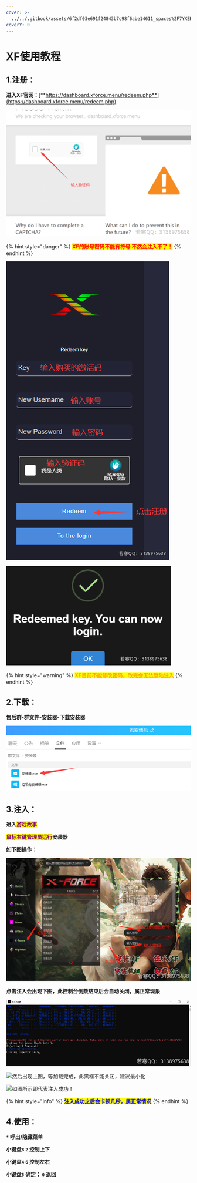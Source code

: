 ```yaml
---
cover: >-
  ../../.gitbook/assets/6f2df03e691f24843b7c98f6abe14611_spaces%2F7YXEHggLzaiKwZjRSOD4%2Fuploads%2FEbXfHu2QQj2ILQBwAvTT%2FQQ%E5%9B%BE%E7%89%8720210816194607_alt=media&token=78538084-c8d2-486d-96d0-21ff518ed280.png
coverY: 0
---
```


# XF使用教程

## 1.注册：

**进入XF官网：**[**https://dashboard.xforce.menu/redeem.php**](https://dashboard.xforce.menu/redeem.php)

![](<../../.gitbook/assets/image (45).png>)

{% hint style="danger" %}
<mark style="color:red;">**XF的账号密码不能有符号 不然会注入不了！**</mark>
{% endhint %}

![](<../../.gitbook/assets/image (2).png>)

![弹出此提示，说明你注册并激活成功了](<../../.gitbook/assets/image (50).png>)

{% hint style="warning" %}
<mark style="color:orange;">**XF目前不能修改密码，改完会无法登陆注入**</mark>
{% endhint %}

## **2.下载：**

**售后群-群文件-安装器-下载安装器**

![](<../../.gitbook/assets/image (49).png>)

## **3.注入：**

**进入**<mark style="color:purple;">**游戏故事**</mark>

<mark style="color:purple;">**鼠标右键管理员运行**</mark>**安装器**

**如下图操作：**

![](<../../.gitbook/assets/image (12).png>)

**点击注入会出现下图，此控制台倒数结束后会自动关闭，属正常现象**

![上图关闭后会自动弹出另外的弹框](<../../.gitbook/assets/image (52).png>)

![然后出现上图，等加载完成，此黑框不能关闭，建议最小化](../../.gitbook/assets/d5b71ef792f5523100e5d1a0a9a6a7d7\_spaces%2F7YXEHggLzaiKwZjRSOD4%2Fuploads%2Fk6c4GPCgf4zvVLvvgNly%2FQQ%E5%9B%BE%E7%89%8720220424101545\_alt=media\&token=d1c2f2cb-6aa8-4806-a614-3074d8efca21.png)

![如图所示即代表注入成功！](../../.gitbook/assets/64714313836c9c043de480062fc58d18\_spaces%2F7YXEHggLzaiKwZjRSOD4%2Fuploads%2F4TkKi1i5DKKLAWA62lGY%2FQQ%E5%9B%BE%E7%89%8720220424101542\_alt=media\&token=54b2fb01-c7e7-4eb8-be3b-0f79e8b9ff00.png)

{% hint style="info" %}
<mark style="color:blue;">**注入成功之后会卡顿几秒，属正常情况**</mark>
{% endhint %}

## **4.使用：**

**`*` 呼出/隐藏菜单**

**小键盘`8`  `2` 控制上下**

**小键盘`4`  `6` 控制左右**

**小键盘`5` 确定； `0` 返回**
